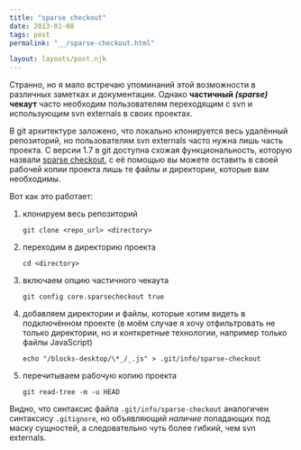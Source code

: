 ```yaml
---
title: "sparse checkout"
date: 2013-01-08
tags: post
permalink: "__/sparse-checkout.html"

layout: layouts/post.njk
---
```


Странно, но я мало встречаю упоминаний этой возможности в различных заметках и документации. Однако **частичный _(sparse)_ чекаут** часто необходим пользователям переходящим с svn и использующим svn externals в своих проектах.

В git архитектуре заложено, что локально клонируется весь удалённый репозиторий, но пользователям svn externals часто нужна лишь часть проекта. С версии 1.7 в git доступна схожая функциональность, которую назвали [sparse checkout](http://www.kernel.org/pub/software/scm/git/docs/git-read-tree.html#_sparse_checkout), с её помощью вы можете оставить в своей рабочей копии проекта лишь те файлы и директории, которые вам необходимы.

Вот как это работает:<ol>

<li>клонируем весь репозиторий
<pre><code>git clone &lt;repo_url&gt; &lt;directory&gt;</code></pre>
</li>
<li>переходим в директорию проекта
<pre><code>cd &lt;directory&gt;</code></pre>
</li>
<li>включаем опцию частичного чекаута
<pre><code>git config core.sparsecheckout true</code></pre>
</li>
<li>добавляем директории и файлы, которые хотим видеть в подключённом проекте (в моём случае я хочу отфильтровать не только директории, но и конткретные технологии, например только файлы JavaScript)
<pre><code>echo "/blocks-desktop/\*_/_.js" &gt; .git/info/sparse-checkout</code></pre>
</li>
<li>перечитываем рабочую копию проекта
<pre><code>git read-tree -m -u HEAD</code></pre>
</li>

</ol>

Видно, что синтаксис файла `.git/info/sparse-checkout` аналогичен синтаксису `.gitignore`, но объявляющий _наличие_ попадающих под маску сущностей, а следовательно чуть более гибкий, чем svn externals.
